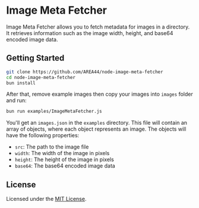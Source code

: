 # Image Meta Fetcher

Image Meta Fetcher allows you to fetch metadata for images in a directory. It retrieves information such as the image width, height, and base64 encoded image data.

## Getting Started

```sh
git clone https://github.com/AREA44/node-image-meta-fetcher
cd node-image-meta-fetcher
bun install
```

After that, remove example images then copy your images into `images` folder and run:

```sh
bun run examples/ImageMetaFetcher.js
```

You'll get an `images.json` in the `examples` directory. This file will contain an array of objects, where each object represents an image. The objects will have the following properties:

- `src`: The path to the image file
- `width`: The width of the image in pixels
- `height`: The height of the image in pixels
- `base64`: The base64 encoded image data

## License

Licensed under the [MIT License](./LICENSE).
